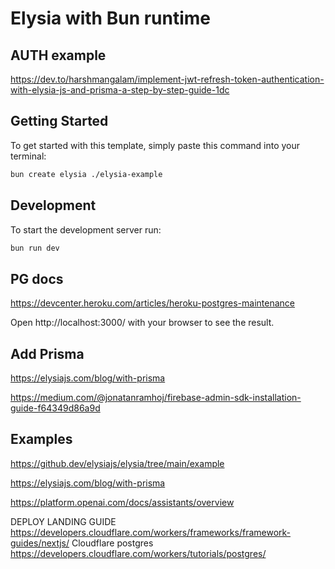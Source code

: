 # Elysia with Bun runtime

## AUTH example
https://dev.to/harshmangalam/implement-jwt-refresh-token-authentication-with-elysia-js-and-prisma-a-step-by-step-guide-1dc

## Getting Started
To get started with this template, simply paste this command into your terminal:
```bash
bun create elysia ./elysia-example
```

## Development
To start the development server run:
```bash
bun run dev
```

## PG docs

https://devcenter.heroku.com/articles/heroku-postgres-maintenance

Open http://localhost:3000/ with your browser to see the result.

## Add Prisma

https://elysiajs.com/blog/with-prisma

https://medium.com/@jonatanramhoj/firebase-admin-sdk-installation-guide-f64349d86a9d

## Examples

https://github.dev/elysiajs/elysia/tree/main/example

https://elysiajs.com/blog/with-prisma

https://platform.openai.com/docs/assistants/overview



DEPLOY LANDING GUIDE
https://developers.cloudflare.com/workers/frameworks/framework-guides/nextjs/
Cloudflare postgres
https://developers.cloudflare.com/workers/tutorials/postgres/